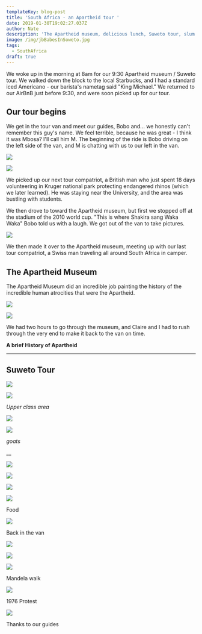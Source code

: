 ```yaml
---
templateKey: blog-post
title: 'South Africa - an Apartheid tour '
date: 2019-01-30T19:02:27.037Z
author: Nate
description: 'The Apartheid museum, delicious lunch, Suweto tour, slum walk, a calm evening'
image: /img/jbBabesInSoweto.jpg
tags:
  - SouthAfrica
draft: true
---
```



We woke up in the morning at 8am for our 9:30 Apartheid museum / Suweto tour. We walked down the block to the local Starbucks, and I had a standard iced Americano - our barista's nametag said "King Michael." We returned to our AirBnB just before 9:30, and were soon picked up for our tour. 

## Our tour begins

We get in the tour van and meet our guides, Bobo and... we honestly can't remember this guy's name. We feel terrible, because he was great - I think it was Mbosa? I'll call him M. The beginning of the ride is Bobo driving on the left side of the van, and M is chatting with us to our left in the van. 

![](/img/JBDowntown.jpg)

![](/img/jbdowntowntour.jpg)

We picked up our next tour compatriot, a British man who just spent 18 days volunteering in Kruger national park protecting endangered rhinos (which we later learned). He was staying near the University, and the area was bustling with students. 

 We then drove to toward the Apartheid museum, but first we stopped off at the stadium of the 2010 world cup. "This is where Shakira sang Waka Waka" Bobo told us with a laugh. We got out of the van to take pictures. 

![](/img/jbBabesAndStadium.jpg)

We then made it over to the Apartheid museum, meeting up with our last tour compatriot, a Swiss man traveling all around South Africa in camper. 

## The Apartheid Museum

The Apartheid Museum did an incredible job painting the history of the incredible human atrocities that were the Apartheid. 

![](/img/jbapartheidmuseum.jpg)

![](/img/jbMandelaPoster.jpg)

We had two hours to go through the museum, and Claire and I had to rush through the very end to make it back to the van on time. 

**A brief History of Apartheid**

****

## **Suweto Tour**

![](/img/jbSuwetoUpperclass.jpg)

![](/img/jbUpperClassSoweto.jpg)

_Upper class area_



![](/img/jbLotsOfGoats.jpg)

![](/img/jbGoatEatingBanana.jpg)

_goats_

__

![](/img/jb2Towers.jpg)

![](/img/jbTourBridge.jpg)

![](/img/jbBeerNate.jpg)

![](/img/jbTourFood.jpg)

Food

![](/img/jbVanAndClaire.jpg)

Back in the van



![](/img/jbDTTHouse.jpg)

![](/img/jbWalkTTMD.jpg)

![](/img/jbMandelaHouse.jpg)

Mandela walk



![](/img/jbDeadChild.jpg)

1976 Protest



![](/img/jbOurGuides.jpg)

Thanks to our guides
